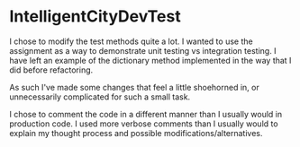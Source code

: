 # IntelligentCityDevTest

I chose to modify the test methods quite a lot. I wanted to use the assignment as a way to demonstrate unit testing vs integration testing. I have left an example of the dictionary method implemented in the way that I did before refactoring.

As such I've made some changes that feel a little shoehorned in, or unnecessarily complicated for such a small task.

I chose to comment the code in a different manner than I usually would in production code. I used more verbose comments than I usually would to explain my thought process and possible modifications/alternatives.